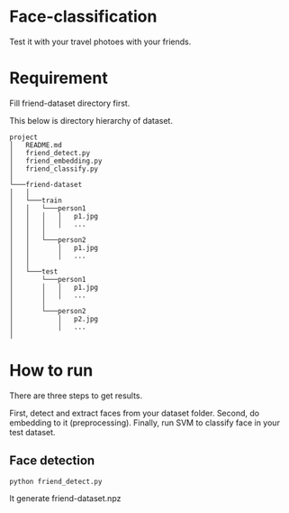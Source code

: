# Face-classification

Test it with your travel photoes with your friends.

# Requirement

Fill friend-dataset directory first.

This below is directory hierarchy of dataset. 

```
project
│   README.md
│   friend_detect.py
│   friend_embedding.py
│   friend_classify.py
│
└───friend-dataset
│   │
│   └───train
│   │   └───person1 
│   │   │   │   p1.jpg
│   │   │   │   ...
│   │   │
│   │   └───person2 
│   │       │   p1.jpg
│   │       │   ...
│   │
│   └───test
│       └───person1 
│       │   │   p1.jpg
│       │   │   ...
│       │
│       └───person2 
│           │   p2.jpg
│           │   ...
│   
```


# How to run

There are three steps to get results.

First, detect and extract faces from your dataset folder.
Second, do embedding to it (preprocessing).
Finally, run SVM to classify face in your test dataset.

## Face detection

```python friend_detect.py```

It generate friend-dataset.npz
